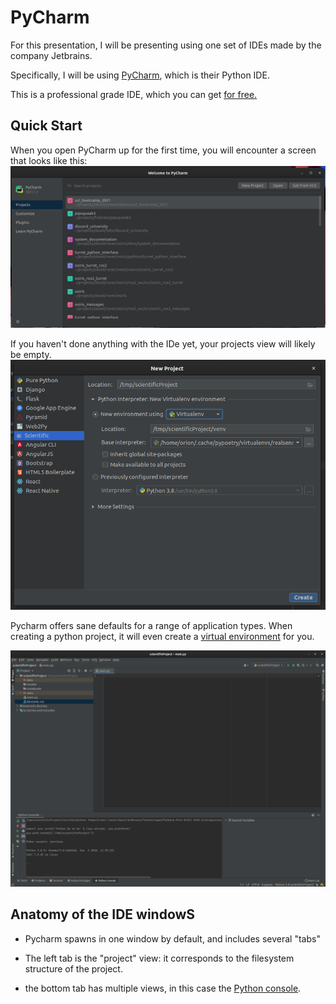 # PyCharm

For this presentation, I will be presenting using one set of IDEs made by the company Jetbrains.

Specifically, I will be using [PyCharm](https://www.jetbrains.com/pycharm/), which is their Python IDE.

This is a professional grade IDE, which you can
get [for free.](https://www.jetbrains.com/community/education/)

## Quick Start

When you open PyCharm up for the first time, you will encounter a screen that looks like this:
![pycharm_0.png](pycharm_0.png)

If you haven't done anything with the IDe yet, your projects view will likely be empty.
![creating_a_project.png](creating_a_project.png)

Pycharm offers sane defaults for a range of application types. When creating a python project, it will
even create a [virtual environment]()  for you.

![pycharm_fresh_project.png](pycharm_fresh_project.png)

## Anatomy of the IDE windowS

- Pycharm spawns in one window by default, and includes several "tabs"

- The left tab is the "project" view: it corresponds to the filesystem structure of the project.
- the bottom tab has multiple views, in this case the [Python console](../python/hello_world.md).
